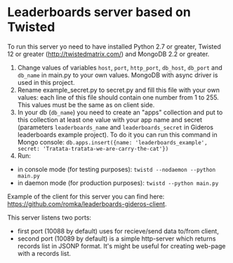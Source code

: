 Leaderboards server based on Twisted
====================================

To run this server yo need to have installed Python 2.7 or greater, Twisted 12 or greater (http://twistedmatrix.com/) and MongoDB 2.2 or greater.

1. Change values of variables `host`, `port`, `http_port`, `db_host`, `db_port` and `db_name` in main.py to your own values. MongoDB with async driver is used in this project.
2. Rename example_secret.py to secret.py and fill this file with your own values: each line of this file should contain one number from 1 to 255. This values must be the same as on client side.
3. In your db (`db_name`) you need to create an "apps" collection and put to this collection at least one value with your app name and secret (parameters `leaderboards_name` and `leaderboards_secret` in Gideros leaderboards example project). To do it you can run this command in Mongo console: `db.apps.insert({name: 'leaderboards_example', secret: 'Tratata-tratata-we-are-carry-the-cat'})`
4. Run:
  * in console mode (for testing purposes): `twistd --nodaemon --python main.py`
  * in daemon mode (for production purposes): `twistd --python main.py`

Example of the client for this server you can find here: https://github.com/romka/leaderboards-gideros-client.

This server listens two ports: 
* first port (10088 by default) uses for recieve/send data to/from client, 
* second port (10089 by default) is a simple http-server which returns records list in JSONP format. It's might be useful for creating web-page with a records list.